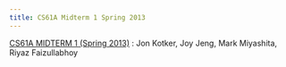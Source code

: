 ```yaml
---
title: CS61A Midterm 1 Spring 2013
---
```


[CS61A MIDTERM 1 (Spring 2013)](/static/pdf/61aMT1sp13.pdf)
: Jon Kotker, Joy Jeng, Mark Miyashita, Riyaz Faizullabhoy
